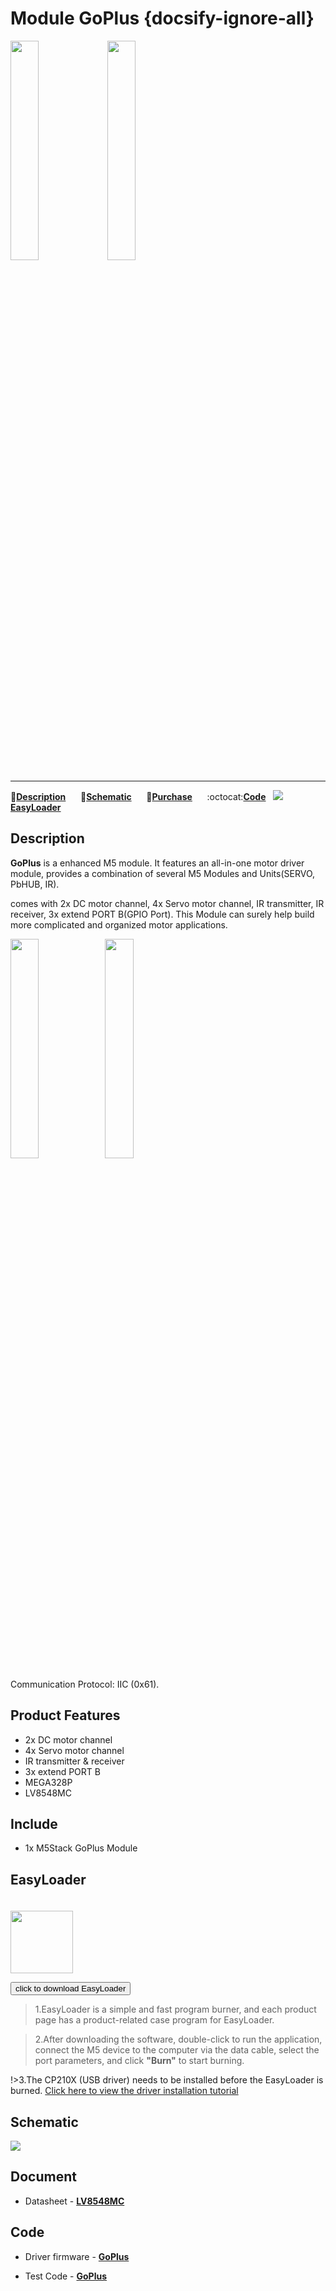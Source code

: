 # Module GoPlus {docsify-ignore-all}

<img src="assets/img/product_pics/module/goplus/goplus_p1.jpg" width="30%" height="30%"> <img src="assets/img/product_pics/module/goplus/goplus_p2.jpg" width="30%" height="30%">

***

:memo:**[Description](#Description)**&nbsp;&nbsp;&nbsp;&nbsp;&nbsp;&nbsp;:electric_plug:**[Schematic](#Schematic)**&nbsp;&nbsp;&nbsp;&nbsp;&nbsp;&nbsp;🛒**[Purchase](https://m5stack.com/collections/m5-module/products/goplus-module)**&nbsp;&nbsp;&nbsp;&nbsp;&nbsp;&nbsp;:octocat:**[Code](#Code)**&nbsp;&nbsp;&nbsp;<img src="https://m5stack.oss-cn-shenzhen.aliyuncs.com/image/EasyLoader_logo-min.jpg">**[EasyLoader](#EasyLoader)**


## Description

**GoPlus** is a enhanced M5 module. It features an all-in-one motor driver module, provides a combination of several M5 Modules and Units(SERVO, PbHUB, IR).

comes with 2x DC motor channel, 4x Servo motor channel, IR transmitter, IR receiver, 3x extend PORT B(GPIO Port). This Module can surely help build more complicated and organized motor applications.

<img src="assets/img/product_pics/module/goplus/goplus_p3.jpg" width="30%" height="30%"><img src="assets/img/product_pics/module/goplus/goplus_p4.jpg" width="30%" height="30%">


Communication Protocol: IIC (0x61).

## Product Features

-  2x DC motor channel
-  4x Servo motor channel
-  IR transmitter & receiver
-  3x extend PORT B
-  MEGA328P
-  LV8548MC

## Include

-  1x M5Stack GoPlus Module

## EasyLoader

<img src="https://m5stack.oss-cn-shenzhen.aliyuncs.com/image/EasyLoader_logo.png" width="100px" style="margin-top:20px">

<a href="https://m5stack.oss-cn-shenzhen.aliyuncs.com/EasyLoader/Module/EasyLoader_GOPLUS.exe"><button type="button" class="btn btn-primary">click to download EasyLoader</button></a>

>1.EasyLoader is a simple and fast program burner, and each product page has a product-related case program for EasyLoader.

>2.After downloading the software, double-click to run the application, connect the M5 device to the computer via the data cable, select the port parameters, and click **"Burn"** to start burning.

!>3.The CP210X (USB driver) needs to be installed before the EasyLoader is burned. [Click here to view the driver installation tutorial](en/related_documents/establish_serial_connection)

## Schematic

<img src="assets/img/product_pics/module/goplus/goplus_sch.jpg">

## Document
- Datasheet - **[LV8548MC](https://www.onsemi.cn/PowerSolutions/document/ANDLV8548MC-D.PDF)**



## Code
- Driver firmware - **[GoPlus](https://github.com/m5stack/GoPlus/tree/master/src)**

- Test Code - **[GoPlus](https://github.com/m5stack/GoPlus/tree/master/test)**


